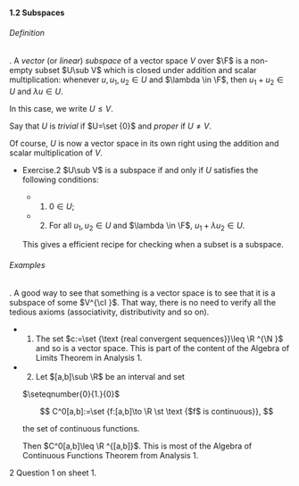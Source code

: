 #### 1.2 Subspaces

###### Definition

. A _vector_ (or _linear_) _subspace_ of a vector space $V$ over $\F$ is a non-empty subset $U\sub V$ which is closed under addition and scalar multiplication: whenever $u,u_1,u_2\in U$ and $\lambda \in \F$, then $u_1+u_2\in U$ and $\lambda u\in U$.

In this case, we write $U\leq V$.

Say that $U$ is _trivial_ if $U=\set {0}$ and _proper_ if $U\neq V$.

Of course, $U$ is now a vector space in its own right using the addition and scalar multiplication of $V$.

- Exercise.2 $U\sub V$ is a subspace if and only if $U$ satisfies the following conditions:

  - 1. $0\in U$;
  - 2. For all $u_1,u_2\in U$ and $\lambda \in \F$, $u_1+\lambda u_2\in U$.

  This gives a efficient recipe for checking when a subset is a subspace.

###### Examples

. A good way to see that something is a vector space is to see that it is a subspace of some $V^{\cI }$. That way, there is no need to verify all the tedious axioms (associativity, distributivity and so on).

- 1. The set $c:=\set {\text {real convergent sequences}}\leq \R ^{\N }$ and so is a vector space. This is part of the content of the Algebra of Limits Theorem in Analysis 1.
- 2. Let $[a,b]\sub \R$ be an interval and set

  $\seteqnumber{0}{1.}{0}$

  $$ C^0[a,b]:=\set {f:[a,b]\to \R \st \text {$f$ is continuous}}, $$

  the set of continuous functions.

  Then $C^0[a,b]\leq \R ^{[a,b]}$. This is most of the Algebra of Continuous Functions Theorem from Analysis 1.

2 Question 1 on sheet 1.
